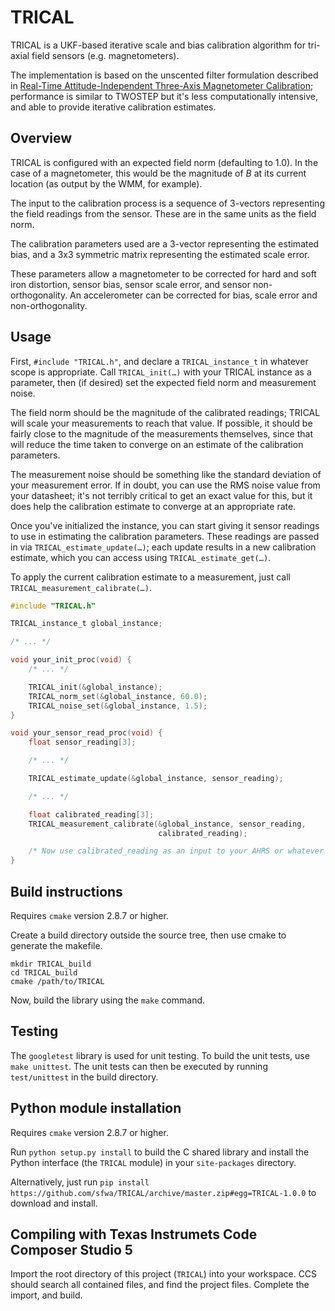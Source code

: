 # TRICAL

TRICAL is a UKF-based iterative scale and bias calibration algorithm for
tri-axial field sensors (e.g. magnetometers).

The implementation is based on the unscented filter formulation described in
[Real-Time Attitude-Independent Three-Axis Magnetometer Calibration][1];
performance is similar to TWOSTEP but it's less computationally intensive, and
able to provide iterative calibration estimates.

[1]: http://www.acsu.buffalo.edu/~johnc/mag_cal05.pdf


## Overview

TRICAL is configured with an expected field norm (defaulting to 1.0). In the
case of a magnetometer, this would be the magnitude of _B_ at its current
location (as output by the WMM, for example).

The input to the calibration process is a sequence of 3-vectors representing
the field readings from the sensor. These are in the same units as the field
norm.

The calibration parameters used are a 3-vector representing the estimated
bias, and a 3x3 symmetric matrix representing the estimated scale error.

These parameters allow a magnetometer to be corrected for hard and soft iron
distortion, sensor bias, sensor scale error, and sensor non-orthogonality. An
accelerometer can be corrected for bias, scale error and non-orthogonality.

## Usage

First, `#include "TRICAL.h"`, and declare a `TRICAL_instance_t` in whatever
scope is appropriate. Call `TRICAL_init(…)` with your TRICAL instance as a
parameter, then (if desired) set the expected field norm and measurement
noise.

The field norm should be the magnitude of the calibrated readings; TRICAL will
scale your measurements to reach that value. If possible, it should be fairly
close to the magnitude of the measurements themselves, since that will reduce
the time taken to converge on an estimate of the calibration parameters.

The measurement noise should be something like the standard deviation of your
measurement error. If in doubt, you can use the RMS noise value from your
datasheet; it's not terribly critical to get an exact value for this, but it
does help the calibration estimate to converge at an appropriate rate.

Once you've initialized the instance, you can start giving it sensor readings
to use in estimating the calibration parameters. These readings are passed in
via `TRICAL_estimate_update(…)`; each update results in a new calibration
estimate, which you can access using `TRICAL_estimate_get(…)`.

To apply the current calibration estimate to a measurement, just call
`TRICAL_measurement_calibrate(…)`.

```c
#include "TRICAL.h"

TRICAL_instance_t global_instance;

/* ... */

void your_init_proc(void) {
    /* ... */

    TRICAL_init(&global_instance);
    TRICAL_norm_set(&global_instance, 60.0);
    TRICAL_noise_set(&global_instance, 1.5);
}

void your_sensor_read_proc(void) {
    float sensor_reading[3];

    /* ... */

    TRICAL_estimate_update(&global_instance, sensor_reading);

    /* ... */

    float calibrated_reading[3];
    TRICAL_measurement_calibrate(&global_instance, sensor_reading,
                                 calibrated_reading);

    /* Now use calibrated_reading as an input to your AHRS or whatever */
}
```

## Build instructions

Requires `cmake` version 2.8.7 or higher.

Create a build directory outside the source tree, then use cmake to generate
the makefile.

```
mkdir TRICAL_build
cd TRICAL_build
cmake /path/to/TRICAL
```

Now, build the library using the `make` command.


## Testing

The `googletest` library is used for unit testing. To build the unit tests,
use `make unittest`. The unit tests can then be executed by running
`test/unittest` in the build directory.


## Python module installation

Requires `cmake` version 2.8.7 or higher.

Run `python setup.py install` to build the C shared library and install the
Python interface (the `TRICAL` module) in your `site-packages` directory.

Alternatively, just run `pip install https://github.com/sfwa/TRICAL/archive/master.zip#egg=TRICAL-1.0.0`
to download and install.


## Compiling with Texas Instrumets Code Composer Studio 5

Import the root directory of this project (`TRICAL`) into your workspace. CCS
should search all contained files, and find the project files. Complete the
import, and build.
